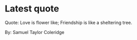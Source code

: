# Latest quote 

Quote: Love is flower like; Friendship is like a sheltering tree. 

By: Samuel Taylor Coleridge